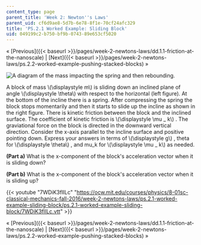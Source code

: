 ```yaml
---
content_type: page
parent_title: 'Week 2: Newton''s Laws'
parent_uid: cf6d9ae8-5d7b-6e78-8f1e-70cf24afc329
title: 'PS.2.1 Worked Example: Sliding Block'
uid: 049199c2-b750-bf9b-0743-89e653cf5020
---
```


« [Previous]({{< baseurl >}}/pages/week-2-newtons-laws/dd.1.1-friction-at-the-nanoscale) | [Next]({{< baseurl >}}/pages/week-2-newtons-laws/ps.2.2-worked-example-pushing-stacked-blocks) »

![A diagram of the mass impacting the spring and then rebounding.](BASEURL_PLACEHOLDER/resources/week2ps1)

A block of mass \\(\\displaystyle m\\) is sliding down an inclined plane of angle \\(\\displaystyle \\theta\\) with respect to the horizontal (left figure). At the bottom of the incline there is a spring. After compressing the spring the block stops momentarily and then it starts to slide up the incline as shown in the right figure. There is kinetic friction between the block and the inclined surface. The coefficient of kinetic friction is \\(\\displaystyle \\mu \_ k\\) . The graviational force on the block is directed in the downward vertical direction. Consider the x-axis parallel to the incline surface and positive pointing down. Express your answers in terms of \\(\\displaystyle g\\) , theta for \\(\\displaystyle \\theta\\) , and mu\_k for \\(\\displaystyle \\mu \_ k\\) as needed.

**(Part a)** What is the x-component of the block's acceleration vector when it is sliding down?

**(Part b)** What is the x-component of the block's acceleration vector when it is sliding up?

{{< youtube "7WDiK3flILc" "https://ocw.mit.edu/courses/physics/8-01sc-classical-mechanics-fall-2016/week-2-newtons-laws/ps.2.1-worked-example-sliding-block/ps.2.1-worked-example-sliding-block/7WDiK3flILc.vtt" >}}

« [Previous]({{< baseurl >}}/pages/week-2-newtons-laws/dd.1.1-friction-at-the-nanoscale) | [Next]({{< baseurl >}}/pages/week-2-newtons-laws/ps.2.2-worked-example-pushing-stacked-blocks) »